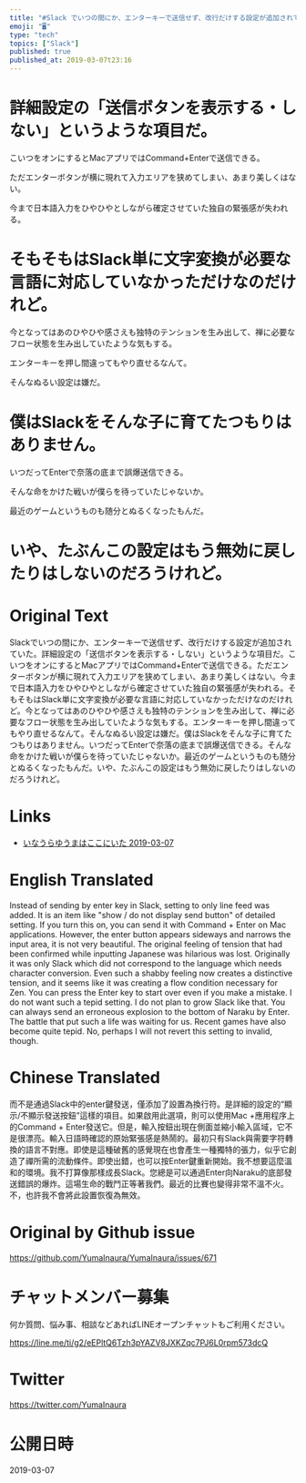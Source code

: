 ```yaml
---
title: "#Slack でいつの間にか、エンターキーで送信せず、改行だけする設定が追加されていた"
emoji: "🖥"
type: "tech"
topics: ["Slack"]
published: true
published_at: 2019-03-07t23:16
---
```


# 詳細設定の「送信ボタンを表示する・しない」というような項目だ。

こいつをオンにするとMacアプリではCommand+Enterで送信できる。

ただエンターボタンが横に現れて入力エリアを狭めてしまい、あまり美しくはない。

今まで日本語入力をひやひやとしながら確定させていた独自の緊張感が失われる。

# そもそもはSlack単に文字変換が必要な言語に対応していなかっただけなのだけれど。

今となってはあのひやひや感さえも独特のテンションを生み出して、禅に必要なフロー状態を生み出していたような気もする。

エンターキーを押し間違ってもやり直せるなんて。

そんなぬるい設定は嫌だ。

# 僕はSlackをそんな子に育てたつもりはありません。

いつだってEnterで奈落の底まで誤爆送信できる。

そんな命をかけた戦いが僕らを待っていたじゃないか。

最近のゲームというものも随分とぬるくなったもんだ。

# いや、たぶんこの設定はもう無効に戻したりはしないのだろうけれど。

# Original Text

Slackでいつの間にか、エンターキーで送信せず、改行だけする設定が追加されていた。詳細設定の「送信ボタンを表示する・しない」というような項目だ。こいつをオンにするとMacアプリではCommand+Enterで送信できる。ただエンターボタンが横に現れて入力エリアを狭めてしまい、あまり美しくはない。今まで日本語入力をひやひやとしながら確定させていた独自の緊張感が失われる。そもそもはSlack単に文字変換が必要な言語に対応していなかっただけなのだけれど。今となってはあのひやひや感さえも独特のテンションを生み出して、禅に必要なフロー状態を生み出していたような気もする。エンターキーを押し間違ってもやり直せるなんて。そんなぬるい設定は嫌だ。僕はSlackをそんな子に育てたつもりはありません。いつだってEnterで奈落の底まで誤爆送信できる。そんな命をかけた戦いが僕らを待っていたじゃないか。最近のゲームというものも随分とぬるくなったもんだ。いや、たぶんこの設定はもう無効に戻したりはしないのだろうけれど。

# Links

- [いなうらゆうまはここにいた 2019-03-07](https://github.com/YumaInaura/YumaInaura/issues/656#s1551964375)



# English Translated

Instead of sending by enter key in Slack, setting to only line feed was added. It is an item like "show / do not display send button" of detailed setting. If you turn this on, you can send it with Command + Enter on Mac applications. However, the enter button appears sideways and narrows the input area, it is not very beautiful. The original feeling of tension that had been confirmed while inputting Japanese was hilarious was lost. Originally it was only Slack which did not correspond to the language which needs character conversion. Even such a shabby feeling now creates a distinctive tension, and it seems like it was creating a flow condition necessary for Zen. You can press the Enter key to start over even if you make a mistake. I do not want such a tepid setting. I do not plan to grow Slack like that. You can always send an erroneous explosion to the bottom of Naraku by Enter. The battle that put such a life was waiting for us. Recent games have also become quite tepid. No, perhaps I will not revert this setting to invalid, though.

# Chinese Translated

而不是通過Slack中的enter鍵發送，僅添加了設置為換行符。是詳細的設定的“顯示/不顯示發送按鈕”這樣的項目。如果啟用此選項，則可以使用Mac +應用程序上的Command + Enter發送它。但是，輸入按鈕出現在側面並縮小輸入區域，它不是很漂亮。輸入日語時確認的原始緊張感是熱鬧的。最初只有Slack與需要字符轉換的語言不對應。即使是這種破舊的感覺現在也會產生一種獨特的張力，似乎它創造了禪所需的流動條件。即使出錯，也可以按Enter鍵重新開始。我不想要這麼溫和的環境。我不打算像那樣成長Slack。您總是可以通過Enter向Naraku的底部發送錯誤的爆炸。這場生命的戰鬥正等著我們。最近的比賽也變得非常不溫不火。不，也許我不會將此設置恢復為無效。

# Original by Github issue

https://github.com/YumaInaura/YumaInaura/issues/671








<!-- Update From Qiita API -->

# チャットメンバー募集


何か質問、悩み事、相談などあればLINEオープンチャットもご利用ください。

https://line.me/ti/g2/eEPltQ6Tzh3pYAZV8JXKZqc7PJ6L0rpm573dcQ





# Twitter


https://twitter.com/YumaInaura


<!-- Update From Qiita API -->



# 公開日時

2019-03-07
